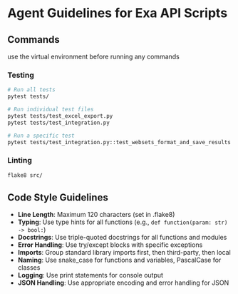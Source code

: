 # Agent Guidelines for Exa API Scripts

## Commands
use the virtual environment before running any commands

### Testing
```bash
# Run all tests
pytest tests/

# Run individual test files
pytest tests/test_excel_export.py
pytest tests/test_integration.py

# Run a specific test
pytest tests/test_integration.py::test_websets_format_and_save_results
```

### Linting
```bash
flake8 src/
```

## Code Style Guidelines

- **Line Length**: Maximum 120 characters (set in .flake8)
- **Typing**: Use type hints for all functions (e.g., `def function(param: str) -> bool:`)
- **Docstrings**: Use triple-quoted docstrings for all functions and modules
- **Error Handling**: Use try/except blocks with specific exceptions 
- **Imports**: Group standard library imports first, then third-party, then local
- **Naming**: Use snake_case for functions and variables, PascalCase for classes
- **Logging**: Use print statements for console output
- **JSON Handling**: Use appropriate encoding and error handling for JSON
